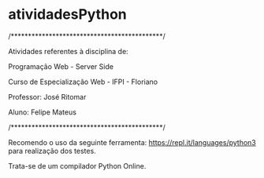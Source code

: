 # atividadesPython

/********************************************/
  
  Atividades referentes à disciplina de:
  
  Programação Web - Server Side
	
  Curso de Especialização Web - IFPI - Floriano
	
  Professor: José Ritomar 
	
  Aluno: Felipe Mateus
  
/********************************************/

Recomendo o uso da seguinte ferramenta: https://repl.it/languages/python3 para realização dos testes.

Trata-se de um compilador Python Online.
